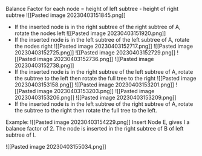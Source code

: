 Balance Factor for each node = height of left subtree - height of right subtree
![[Pasted image 20230403151845.png]]
- If the inserted node is in the right subtree of the right subtree of A, rotate the nodes left
![[Pasted image 20230403151920.png]]
- If the inserted node is in the left subtree of the left subtree of A, rotate the nodes right
![[Pasted image 20230403152717.png]] ![[Pasted image 20230403152725.png]] ![[Pasted image 20230403152729.png]] ![[Pasted image 20230403152736.png]] ![[Pasted image 20230403152738.png]] 
- If the inserted node is in the right subtree of the left subtree of A, rotate the subtree to the left then rotate the full tree to the right
![[Pasted image 20230403153158.png]] ![[Pasted image 20230403153201.png]] ![[Pasted image 20230403153203.png]]  ![[Pasted image 20230403153206.png]] ![[Pasted image 20230403153209.png]] 
- If the inserted node is in the left subtree of the right subtree of A, rotate the subtree to the right then rotate the full tree to the left. 

Example:
![[Pasted image 20230403154229.png]]
Insert Node E, gives I a balance factor of 2. The node is inserted in the right subtree of B of left subtree of I. 

![[Pasted image 20230403155034.png]] 